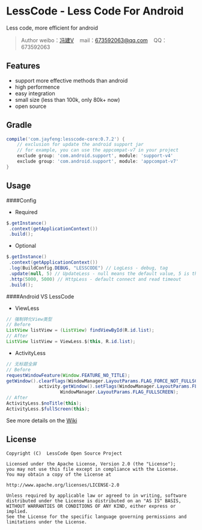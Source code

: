 LessCode - Less Code For Android
================================
Less code, more efficient for android

> Author weibo：<a href="http://weibo.com/xiaofengjian" target="_blank">冯建V</a>&nbsp;&nbsp;&nbsp;&nbsp;mail：673592063@qq.com&nbsp;&nbsp;&nbsp;&nbsp;QQ：673592063

Features
------
* support more effective methods than android
* high performence
* easy integration
* small size (less than 100k, only 80k+ now)
* open source

Gradle
------
```groovy
compile('com.jayfeng:lesscode-core:0.7.2') {
    // exclusion for update the android support jar
    // for example, you can use the appcompat-v7 in your project
    exclude group: 'com.android.support', module: 'support-v4'
    exclude group: 'com.android.support', module: 'appcompat-v7'
}
```

Usage
-------
####Config
* Required
```java
$.getInstance()
 .context(getApplicationContext())
 .build();
```

* Optional
```java
$.getInstance()
 .context(getApplicationContext())
 .log(BuildConfig.DEBUG, "LESSCODE") // LogLess - debug, tag
 .update(null, 5) // UpdateLess - null means the default value, 5 is the notification frequent, default is 5
 .http(5000, 5000) // HttpLess - default connect and read timeout
 .build();
```

####Android VS LessCode

* ViewLess
```java
// 强制转化View类型
// Before
ListView listView = (ListView) findViewById(R.id.list);
// After
ListView listView = ViewLess.$(this, R.id.list);
```

* ActivityLess
```java
// 无标题全屏
// Before
requestWindowFeature(Window.FEATURE_NO_TITLE);
getWindow().clearFlags(WindowManager.LayoutParams.FLAG_FORCE_NOT_FULLSCREEN);
            activity.getWindow().setFlags(WindowManager.LayoutParams.FLAG_FULLSCREEN,
                    WindowManager.LayoutParams.FLAG_FULLSCREEN);
// After
ActivityLess.$noTitle(this);
ActivityLess.$fullScreen(this);
```

See more details on the [Wiki](https://github.com/openproject/LessCode/wiki)

License
-------
```
Copyright (C)  LessCode Open Source Project

Licensed under the Apache License, Version 2.0 (the "License");
you may not use this file except in compliance with the License.
You may obtain a copy of the License at

http://www.apache.org/licenses/LICENSE-2.0

Unless required by applicable law or agreed to in writing, software
distributed under the License is distributed on an "AS IS" BASIS,
WITHOUT WARRANTIES OR CONDITIONS OF ANY KIND, either express or implied.
See the License for the specific language governing permissions and
limitations under the License.
```

